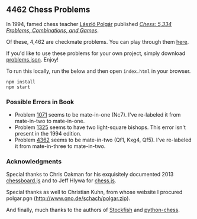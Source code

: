 ## 4462 Chess Problems

In 1994, famed chess teacher [László Polgár](https://en.wikipedia.org/wiki/L%C3%A1szl%C3%B3_Polg%C3%A1r) published [*Chess: 5,334 Problems, Combinations, and Games*](https://ausee.files.wordpress.com/2016/06/23.pdf).

Of these, 4,462 are checkmate problems. You can play through them [here](http://danielmoore.us/chess-puzzles).

If you'd like to use these problems for your own project, simply download [problems.json](https://raw.githubusercontent.com/denialromeo/4462-chess-problems/master/problems.json). Enjoy!

To run this locally, run the below and then open `index.html` in your browser.

```
npm install
npm start
```

### Possible Errors in Book

* Problem [1071](http://danielmoore.us/chess-puzzles?id=1071) seems to be mate-in-one (Nc7). I've re-labeled it from mate-in-two to mate-in-one.
* Problem [1325](http://danielmoore.us/chess-puzzles?id=1325) seems to have two light-square bishops. This error isn't present in the 1994 edition.
* Problem [4362](http://danielmoore.us/chess-puzzles?id=4362) seems to be mate-in-two (Qf1, Kxg4, Qf5). I've re-labeled it from mate-in-three to mate-in-two.

### Acknowledgments

Special thanks to Chris Oakman for his exquisitely documented 2013 [chessboard.js](https://github.com/oakmac/chessboardjs/#readme) and to Jeff Hlywa for [chess.js](https://github.com/jhlywa/chess.js#readme).

Special thanks as well to Christian Kuhn, from whose website I procured polgar.pgn (http://www.qno.de/schach/polgar.zip).

And finally, much thanks to the authors of [Stockfish](https://github.com/official-stockfish/Stockfish#readme) and [python-chess](https://python-chess.readthedocs.io/en/latest/index.html).

